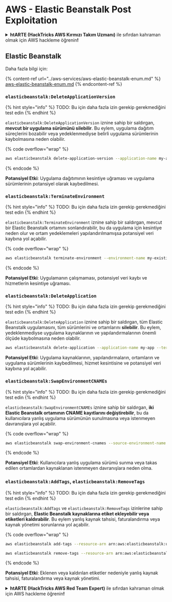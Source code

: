# AWS - Elastic Beanstalk Post Exploitation

<details>

<summary><strong>htARTE (HackTricks AWS Kırmızı Takım Uzmanı)</strong> ile sıfırdan kahraman olmak için AWS hackleme öğrenin<strong>!</strong></summary>

HackTricks'i desteklemenin diğer yolları:

* Şirketinizi HackTricks'te **reklamınızı görmek** veya **HackTricks'i PDF olarak indirmek** için [**ABONELİK PLANLARI**](https://github.com/sponsors/carlospolop)'na göz atın!
* [**Resmi PEASS & HackTricks ürünlerini**](https://peass.creator-spring.com) edinin
* Özel [**NFT'lerden**](https://opensea.io/collection/the-peass-family) oluşan koleksiyonumuz [**The PEASS Family**](https://opensea.io/collection/the-peass-family)'i keşfedin
* 💬 [**Discord grubuna**](https://discord.gg/hRep4RUj7f) veya [**telegram grubuna**](https://t.me/peass) **katılın** veya **Twitter** 🐦 [**@hacktricks\_live**](https://twitter.com/hacktricks\_live)'ı **takip edin**.
* **Hacking hilelerinizi** [**HackTricks**](https://github.com/carlospolop/hacktricks) ve [**HackTricks Cloud**](https://github.com/carlospolop/hacktricks-cloud) github reposuna **PR göndererek** paylaşın.

</details>

## Elastic Beanstalk

Daha fazla bilgi için:

{% content-ref url="../aws-services/aws-elastic-beanstalk-enum.md" %}
[aws-elastic-beanstalk-enum.md](../aws-services/aws-elastic-beanstalk-enum.md)
{% endcontent-ref %}

### `elasticbeanstalk:DeleteApplicationVersion`

{% hint style="info" %}
TODO: Bu için daha fazla izin gerekip gerekmediğini test edin
{% endhint %}

`elasticbeanstalk:DeleteApplicationVersion` iznine sahip bir saldırgan, **mevcut bir uygulama sürümünü silebilir**. Bu eylem, uygulama dağıtım süreçlerini bozabilir veya yedeklenmediyse belirli uygulama sürümlerinin kaybolmasına neden olabilir.

{% code overflow="wrap" %}
```bash
aws elasticbeanstalk delete-application-version --application-name my-app --version-label my-version
```
{% endcode %}

**Potansiyel Etki**: Uygulama dağıtımının kesintiye uğraması ve uygulama sürümlerinin potansiyel olarak kaybedilmesi.

### `elasticbeanstalk:TerminateEnvironment`

{% hint style="info" %}
TODO: Bu için daha fazla izin gerekip gerekmediğini test edin
{% endhint %}

`elasticbeanstalk:TerminateEnvironment` iznine sahip bir saldırgan, mevcut bir Elastic Beanstalk ortamını sonlandırabilir, bu da uygulama için kesintiye neden olur ve ortam yedeklemeleri yapılandırılmamışsa potansiyel veri kaybına yol açabilir.

{% code overflow="wrap" %}
```bash
aws elasticbeanstalk terminate-environment --environment-name my-existing-env
```
{% endcode %}

**Potansiyel Etki**: Uygulamanın çalışmaması, potansiyel veri kaybı ve hizmetlerin kesintiye uğraması.

### `elasticbeanstalk:DeleteApplication`

{% hint style="info" %}
TODO: Bu için daha fazla izin gerekip gerekmediğini test edin
{% endhint %}

`elasticbeanstalk:DeleteApplication` iznine sahip bir saldırgan, tüm Elastic Beanstalk uygulamasını, tüm sürümlerini ve ortamlarını **silebilir**. Bu eylem, yedeklenmediyse uygulama kaynaklarının ve yapılandırmalarının önemli ölçüde kaybolmasına neden olabilir.

```bash
aws elasticbeanstalk delete-application --application-name my-app --terminate-env-by-force
```

**Potansiyel Etki**: Uygulama kaynaklarının, yapılandırmaların, ortamların ve uygulama sürümlerinin kaybedilmesi, hizmet kesintisine ve potansiyel veri kaybına yol açabilir.

### `elasticbeanstalk:SwapEnvironmentCNAMEs`

{% hint style="info" %}
TODO: Bu için daha fazla izin gerekip gerekmediğini test edin
{% endhint %}

`elasticbeanstalk:SwapEnvironmentCNAMEs` iznine sahip bir saldırgan, **iki Elastic Beanstalk ortamının CNAME kayıtlarını değiştirebilir**, bu da kullanıcılara yanlış uygulama sürümünün sunulmasına veya istenmeyen davranışlara yol açabilir.

{% code overflow="wrap" %}
```bash
aws elasticbeanstalk swap-environment-cnames --source-environment-name my-env-1 --destination-environment-name my-env-2
```
{% endcode %}

**Potansiyel Etki**: Kullanıcılara yanlış uygulama sürümü sunma veya takas edilen ortamlardan kaynaklanan istenmeyen davranışlara neden olma.

### `elasticbeanstalk:AddTags`, `elasticbeanstalk:RemoveTags`

{% hint style="info" %}
TODO: Bu için daha fazla izin gerekip gerekmediğini test edin
{% endhint %}

`elasticbeanstalk:AddTags` ve `elasticbeanstalk:RemoveTags` izinlerine sahip bir saldırgan, **Elastic Beanstalk kaynaklarına etiket ekleyebilir veya etiketleri kaldırabilir**. Bu eylem yanlış kaynak tahsisi, faturalandırma veya kaynak yönetimi sorunlarına yol açabilir.

{% code overflow="wrap" %}
```bash
aws elasticbeanstalk add-tags --resource-arn arn:aws:elasticbeanstalk:us-west-2:123456789012:environment/my-app/my-env --tags Key=MaliciousTag,Value=1

aws elasticbeanstalk remove-tags --resource-arn arn:aws:elasticbeanstalk:us-west-2:123456789012:environment/my-app/my-env --tag-keys MaliciousTag
```
{% endcode %}

**Potansiyel Etki**: Eklenen veya kaldırılan etiketler nedeniyle yanlış kaynak tahsisi, faturalandırma veya kaynak yönetimi.

<details>

<summary><strong>htARTE (HackTricks AWS Red Team Expert)</strong> ile sıfırdan kahraman olmak için AWS hackleme öğrenin<strong>!</strong></summary>

HackTricks'i desteklemenin diğer yolları:

* Şirketinizi HackTricks'te **reklamınızı görmek** veya **HackTricks'i PDF olarak indirmek** için [**ABONELİK PLANLARI**](https://github.com/sponsors/carlospolop)'na göz atın!
* [**Resmi PEASS & HackTricks ürünlerini**](https://peass.creator-spring.com) edinin
* Özel [**NFT'lerden**](https://opensea.io/collection/the-peass-family) oluşan koleksiyonumuz [**The PEASS Family**](https://opensea.io/collection/the-peass-family)'yi keşfedin
* 💬 [**Discord grubuna**](https://discord.gg/hRep4RUj7f) veya [**telegram grubuna**](https://t.me/peass) **katılın** veya bizi **Twitter** 🐦 [**@hacktricks\_live**](https://twitter.com/hacktricks\_live)'da takip edin.
* Hacking hilelerinizi **HackTricks** ve **HackTricks Cloud** github depolarına PR göndererek paylaşın.

</details>
